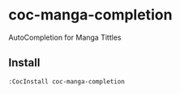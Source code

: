 # coc-manga-completion

AutoCompletion for Manga Tittles

## Install

`:CocInstall coc-manga-completion`
